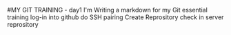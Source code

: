 #MY GIT TRAINING - day1 
I'm Writing a markdown for my Git essential training
 log-in into github
 do SSH pairing
 Create Reprository 
 check in server reprository
 